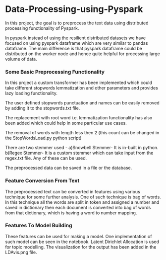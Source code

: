 # Data-Processing-using-Pyspark
In this project, the goal is to preprocess the text data using distributed processing functionality of Pyspark.

In pyspark instead of using the resilient distributed datasets we have focused on using pyspark dataframe which are very similar to pandas dataframe. The main difference is that pyspark dataframe could be distributed on the worker node and hence quite helpful for processing large volume of data.

### Some Basic Preprocessing Functionality

In this project a custom transformer has been implemented which could take different stopwords lemmatization and other parameters and provides lazy loading functionality.

The user defined stopwords punctuation and names can be easily removed by adding it to the stopwords.txt file.

The replacement with root word i.e. lemmatization functionality has also been added which could help in some particular use cases.

The removal of words with length less then 2 (this count can be changed in the StopWordsLoad.py python script)

There are two stemmer used -
  a)Snowbell Stemmer- It is in-built in python. 
  b)Regex Stemmer- It is a custom stemmer which can take input from the regex.txt file.
  Any of these can be used.

The preprocessed data can be saved in a file or the database.

### Feature Conversion From Text

The preprocessed text can be converted in features using various technique for some further analysis.
One of such technique is bag of words.
In this technique all the words are split in token and assigned a number and saved in dictionary then each document is converted into bag of words from that dictionary, which is having a word to number mapping. 

### Features To Model Building
These features can be used for making a model.
One implementation of such model can be seen in the notebook.
Latent Dirichlet Allocation is used for topic modelling.
The visualization for the output has been added in the LDAvis.png file.
  
